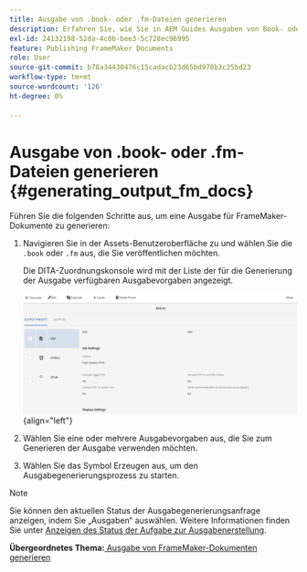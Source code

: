 ```yaml
---
title: Ausgabe von .book- oder .fm-Dateien generieren
description: Erfahren Sie, wie Sie in AEM Guides Ausgaben von Book- oder FM-Dateien generieren.
exl-id: 24132198-52da-4c0b-bee3-5c728ec96995
feature: Publishing FrameMaker Documents
role: User
source-git-commit: b78a34430476c15cadacb23d65bd978b3c25bd23
workflow-type: tm+mt
source-wordcount: '126'
ht-degree: 0%

---
```


# Ausgabe von .book- oder .fm-Dateien generieren {#generating_output_fm_docs}

Führen Sie die folgenden Schritte aus, um eine Ausgabe für FrameMaker-Dokumente zu generieren:

1. Navigieren Sie in der Assets-Benutzeroberfläche zu und wählen Sie die `.book` oder `.fm` aus, die Sie veröffentlichen möchten.

   Die DITA-Zuordnungskonsole wird mit der Liste der für die Generierung der Ausgabe verfügbaren Ausgabevorgaben angezeigt.

   ![](images/publish-fm-doc.png){align="left"}

1. Wählen Sie eine oder mehrere Ausgabevorgaben aus, die Sie zum Generieren der Ausgabe verwenden möchten.

1. Wählen Sie das Symbol Erzeugen aus, um den Ausgabegenerierungsprozess zu starten.


>[!NOTE]
>
> Sie können den aktuellen Status der Ausgabegenerierungsanfrage anzeigen, indem Sie „Ausgaben“ auswählen. Weitere Informationen finden Sie unter [Anzeigen des Status der Aufgabe zur Ausgabenerstellung](fm-output-view-status.md).

**Übergeordnetes Thema:**&#x200B;[&#x200B; Ausgabe von FrameMaker-Dokumenten generieren](fm-output-generatation.md)
